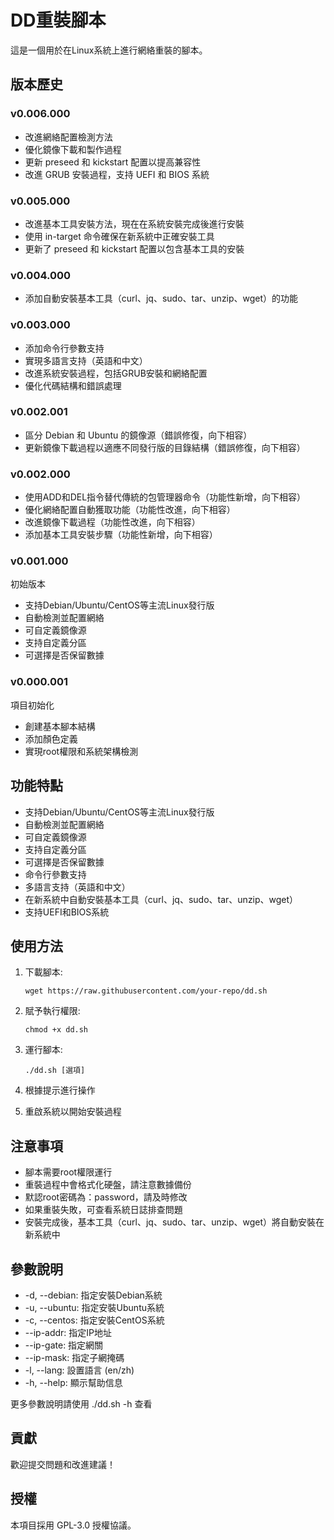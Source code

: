 # DD重裝腳本

這是一個用於在Linux系統上進行網絡重裝的腳本。

## 版本歷史

### v0.006.000
- 改進網絡配置檢測方法
- 優化鏡像下載和製作過程
- 更新 preseed 和 kickstart 配置以提高兼容性
- 改進 GRUB 安裝過程，支持 UEFI 和 BIOS 系統

### v0.005.000
- 改進基本工具安裝方法，現在在系統安裝完成後進行安裝
- 使用 in-target 命令確保在新系統中正確安裝工具
- 更新了 preseed 和 kickstart 配置以包含基本工具的安裝

### v0.004.000
- 添加自動安裝基本工具（curl、jq、sudo、tar、unzip、wget）的功能

### v0.003.000
- 添加命令行參數支持
- 實現多語言支持（英語和中文）
- 改進系統安裝過程，包括GRUB安裝和網絡配置
- 優化代碼結構和錯誤處理

### v0.002.001
- 區分 Debian 和 Ubuntu 的鏡像源（錯誤修復，向下相容）
- 更新鏡像下載過程以適應不同發行版的目錄結構（錯誤修復，向下相容）

### v0.002.000
- 使用ADD和DEL指令替代傳統的包管理器命令（功能性新增，向下相容）
- 優化網絡配置自動獲取功能（功能性改進，向下相容）
- 改進鏡像下載過程（功能性改進，向下相容）
- 添加基本工具安裝步驟（功能性新增，向下相容）

### v0.001.000
初始版本
- 支持Debian/Ubuntu/CentOS等主流Linux發行版
- 自動檢測並配置網絡
- 可自定義鏡像源
- 支持自定義分區
- 可選擇是否保留數據

### v0.000.001
項目初始化
- 創建基本腳本結構
- 添加顏色定義
- 實現root權限和系統架構檢測

## 功能特點

- 支持Debian/Ubuntu/CentOS等主流Linux發行版
- 自動檢測並配置網絡
- 可自定義鏡像源
- 支持自定義分區
- 可選擇是否保留數據
- 命令行參數支持
- 多語言支持（英語和中文）
- 在新系統中自動安裝基本工具（curl、jq、sudo、tar、unzip、wget）
- 支持UEFI和BIOS系統

## 使用方法

1. 下載腳本:
   ```
   wget https://raw.githubusercontent.com/your-repo/dd.sh
   ```

2. 賦予執行權限:
   ```
   chmod +x dd.sh
   ```

3. 運行腳本:
   ```
   ./dd.sh [選項]
   ```

4. 根據提示進行操作

5. 重啟系統以開始安裝過程

## 注意事項

- 腳本需要root權限運行
- 重裝過程中會格式化硬盤，請注意數據備份
- 默認root密碼為：password，請及時修改
- 如果重裝失敗，可查看系統日誌排查問題
- 安裝完成後，基本工具（curl、jq、sudo、tar、unzip、wget）將自動安裝在新系統中

## 參數說明

- -d, --debian: 指定安裝Debian系統
- -u, --ubuntu: 指定安裝Ubuntu系統  
- -c, --centos: 指定安裝CentOS系統
- --ip-addr: 指定IP地址
- --ip-gate: 指定網關
- --ip-mask: 指定子網掩碼
- -l, --lang: 設置語言 (en/zh)
- -h, --help: 顯示幫助信息

更多參數說明請使用 ./dd.sh -h 查看

## 貢獻

歡迎提交問題和改進建議！

## 授權

本項目採用 GPL-3.0 授權協議。